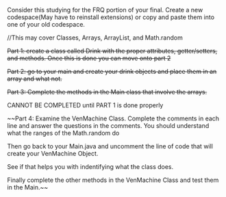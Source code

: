 Consider this studying for the FRQ portion of your final. Create a new codespace(May have to reinstall extensions) or copy and paste them into one of your old codespace.

//This may cover Classes, Arrays, ArrayList, and Math.random

~~Part 1: create a class called Drink with the proper attributes, getter/setters, and methods. Once this is done you can move onto part 2~~


~~Part 2: go to your main and create your drink objects and place them in an array and what not.~~

~~Part 3: Complete the methods in the Main class that involve the arrays.~~

CANNOT BE COMPLETED until PART 1 is done properly

~~Part 4: Examine the VenMachine Class. Complete the comments in each line and answer the questions in the comments.
        You should understand what the ranges of the Math.random do
        
 Then go back to your Main.java and uncomment the line of code that will create your VenMachine Object.

 See if that helps you with indentifying what the class does.

Finally complete the other methods in the VenMachine Class and test them in the Main.~~

